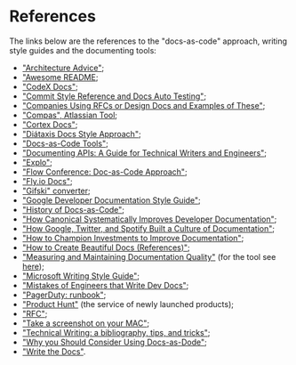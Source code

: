# References

The links below are the references to the "docs-as-code" approach, writing style guides and the documenting tools:

* ["Architecture Advice"](https://betterprogramming.pub/the-ultimate-guide-to-architectural-decision-records-6d74fd3850ee);
* ["Awesome README](https://github.com/matiassingers/awesome-readme/blob/master/readme.md);
* ["CodeX Docs"](https://docs.codex.so/misprints-reporting);
* ["Commit Style Reference and Docs Auto Testing"](https://simonwillison.net/2022/Oct/29/the-perfect-commit/);
* ["Companies Using RFCs or Design Docs and Examples of These"](https://blog.pragmaticengineer.com/rfcs-and-design-docs/);
* ["Compas", Atlassian Tool](https://www.atlassian.com/software/compass);
* ["Cortex Docs"](https://docs.cortex.io/docs/reference/basics/custom-data);
* ["Diátaxis Docs Style Approach"](https://diataxis.fr/explanation/);
* ["Docs-as-Code Tools"](https://idratherbewriting.com/learnapidoc/pubapis_docs_as_code.html);
* ["Documenting APIs: A Guide for Technical Writers and Engineers"](https://idratherbewriting.com/learnapidoc/);
* ["Explo"](https://docs.explo.co/dashboard-features/custom-js-events);
* ["Flow Conference: Doc-as-Code Approach"](https://flowconf.ru/talks/f2bb05feae7b4aa387bcd2930679d60e/?utm_campaign=Flow_2023_documentation#);
* ["Fly.io Docs"](https://fly.io/docs/);
* ["Gifski" converter](https://gif.ski);
* ["Google Developer Documentation Style Guide"](https://developers.google.com/style);
* ["History of Docs-as-Code"](https://cchesser.github.io/docs-as-code/);
* ["How Canonical Systematically Improves Developer Documentation"](https://getdx.com/best-practices/making-technical-documentation-easier);
* ["How Google, Twitter, and Spotify Built a Culture of Documentation"](https://medium.com/doctave/how-google-twitter-and-spotify-built-a-culture-of-documentation-47a1ff22911);
* ["How to Champion Investments to Improve Documentation"](https://getdx.com/best-practices/investments-to-improve-developer-documentation);
* ["How to Create Beautiful Docs (References)"](https://github.com/matheusfelipeog/beautiful-docs?ref=doctoolhub);
* ["Measuring and Maintaining Documentation Quality"](https://blog.doctave.com/2022/04/04/measuring-documentation-quality.html) (for the tool see [here](https://github.com/errata-ai/vale));
* ["Microsoft Writing Style Guide"](https://learn.microsoft.com/en-gb/style-guide/welcome/);
* ["Mistakes of Engineers that Write Dev Docs"](https://habr.com/ru/post/698046/);
* ["PagerDuty: runbook"](https://www.pagerduty.com/resources/learn/what-is-a-runbook/);
* ["Product Hunt"](https://www.producthunt.com) (the service of newly launched products);
* ["RFC"](https://www.ietf.org/rfc/rfc2119.txt);
* ["Take a screenshot on your MAC"](https://support.apple.com/en-us/HT201361);
* ["Technical Writing: a bibliography, tips, and tricks"](https://pivic.blog/blog/technical-writing/#fn:1);
* ["Why you Should Consider Using Docs-as-Dode"](https://blog.doctave.com/2021/08/30/why-you-should-consider-docs-as-code.html);
* ["Write the Docs"](https://www.writethedocs.org/guide/docs-as-code/).
